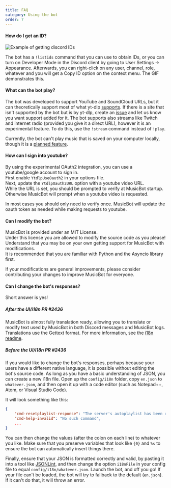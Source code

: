 ```yaml
---
title: FAQ
category: Using the bot
order: 7
---
```


#### How do I get an ID?

<img class="doc-img-right" src="{{ site.baseurl }}/images/ids.gif" alt="Example of getting discord IDs"/>

The bot has a `!listids` command that you can use to obtain IDs, or you can turn on Developer Mode in the Discord client by going to User Settings -> Appearance. Afterwards, you can right-click on any user, channel, role, whatever and you will get a Copy ID option on the context menu. The GIF demonstrates this.

#### What can the bot play?

The bot was developed to support YouTube and SoundCloud URLs, but it can theoretically support most of what yt-dlp [supports](https://github.com/yt-dlp/yt-dlp/blob/master/supportedsites.md). If there is a site that isn't supported by the bot but is by yt-dlp, create an [issue](https://github.com/Just-Some-Bots/MusicBot/issues/new) and let us know you want support added for it. The bot supports also streams like Twitch and internet radio (provided you give it a direct URL), however it is an experimental feature. To do this, use the `!stream` command instead of `!play`.

Currently, the bot can't play music that is saved on your computer locally, though it is a [planned feature](https://github.com/Just-Some-Bots/MusicBot/issues/168).

#### How can I sign into youtube?

By using the experimental OAuth2 integration, you can use a youtube/google account to sign in.  
First enable `YtdlpUseOauth2` in your options file.  
Next, update the `YtdlpOauth2URL` option with a youtube video URL.  
While the URL is set, you should be prompted to verify at MusicBot startup.  Otherwise MusicBot will prompt when a youtube video is requested.  

In most cases you should only need to verify once.  MusicBot will update the oauth token as needed while making requests to youtube.  

#### Can I modify the bot?

MusicBot is provided under an MIT License.  
Under this license you are allowed to modify the source code as you please!  
Understand that you may be on your own getting support for MusicBot with modifications.  
It is recommended that you are familiar with Python and the Asyncio library first.  

If your modifications are general improvements, please consider contributing your changes to improve MusicBot for everyone.  

#### Can I change the bot's responses?

Short answer is yes!  

##### After the UI/i18n PR #2436

MusicBot is almost fully translation ready, allowing you to translate or modify 
text used by MusicBot in both Discord messages and MusicBot logs.  
Translations use the Gettext format.  For more information, see the [i18n readme](https://github.com/Just-Some-Bots/MusicBot/blob/dev/i18n/readme.md).

##### Before the UI/i18n PR #2436

If you would like to change the bot's responses, perhaps because your users have a different native language, it is possible without editing the bot's source code. As long as you have a basic understanding of JSON, you can create a new i18n file. Open up the `config/i18n` folder, copy `en.json` to `whatever.json`, and then open it up with a code editor (such as Notepad++, Atom, or Visual Studio Code).

It will look something like this:

```json
{
    "cmd-resetplaylist-response": "The server's autoplaylist has been reset.",
    "cmd-help-invalid": "No such command",
    ...
}
```

You can then change the values (after the colon on each line) to whatever you like. Make sure that you preserve variables that look like `{0}` and `%s` to ensure the bot can automatically insert things there.

Finally, ensure that your JSON is formatted correctly and valid, by pasting it into a tool like [JSONLint](https://jsonlint.com/), and then change the option `i18nFile` in your config file to equal `config/i18n/whatever.json`. Launch the bot, and off you go! If your file can't be loaded, the bot will try to fallback to the default (`en.json`). If it can't do that, it will throw an error.
